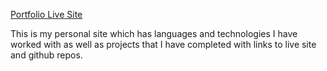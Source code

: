 [Portfolio Live Site](https://henrytan0705.github.io/)

This is my personal site which has languages and technologies I have worked with as well as projects that I have completed with links to live site and github repos.